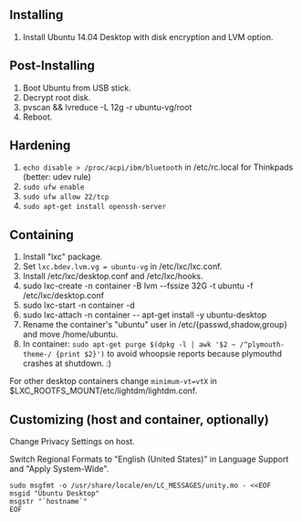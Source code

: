 Installing
----------

1. Install Ubuntu 14.04 Desktop with disk encryption and LVM option.

Post-Installing
---------------

1. Boot Ubuntu from USB stick.
2. Decrypt root disk.
3. pvscan && lvreduce -L 12g -r ubuntu-vg/root
4. Reboot.

Hardening
---------

1. `echo disable > /proc/acpi/ibm/bluetooth` in /etc/rc.local for Thinkpads (better: udev rule)
2. `sudo ufw enable`
3. `sudo ufw allow 22/tcp`
4. `sudo apt-get install openssh-server`

Containing
----------

1. Install "lxc" package.
2. Set `lxc.bdev.lvm.vg = ubuntu-vg` in /etc/lxc/lxc.conf.
3. Install /etc/lxc/desktop.conf and /etc/lxc/hooks.
4. sudo lxc-create -n container -B lvm --fssize 32G -t ubuntu -f /etc/lxc/desktop.conf
5. sudo lxc-start -n container -d
6. sudo lxc-attach -n container -- apt-get install -y ubuntu-desktop
7. Rename the container's "ubuntu" user in /etc/{passwd,shadow,group} and move /home/ubuntu.
8. In container: `sudo apt-get purge $(dpkg -l | awk '$2 ~ /^plymouth-theme-/ {print $2}')` to avoid whoopsie reports because plymouthd crashes at shutdown. :)

For other desktop containers change `minimum-vt=vtX` in $LXC\_ROOTFS\_MOUNT/etc/lightdm/lightdm.conf.

Customizing (host and container, optionally)
--------------------------------------------

Change Privacy Settings on host.

Switch Regional Formats to "English (United States)" in Language Support and "Apply System-Wide".

    sudo msgfmt -o /usr/share/locale/en/LC_MESSAGES/unity.mo - <<EOF
    msgid "Ubuntu Desktop"
    msgstr "`hostname`"
    EOF
